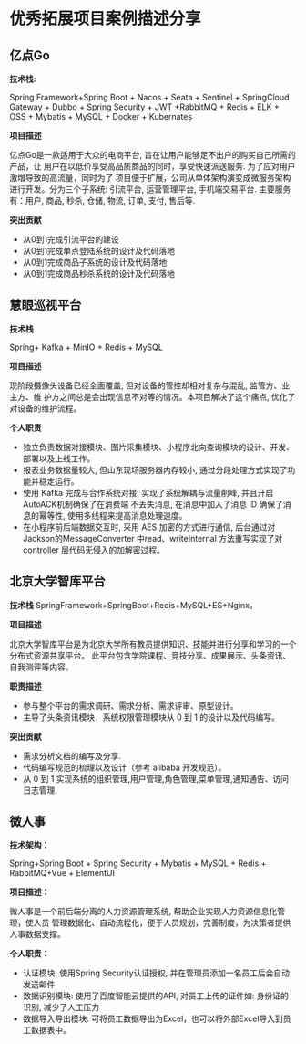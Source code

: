 # 优秀拓展项目案例描述分享

## 亿点Go

**技术栈:**

Spring Framework+Spring Boot + Nacos + Seata + Sentinel + SpringCloud Gateway +
Dubbo + Spring Security + JWT +RabbitMQ + Redis + ELK + OSS + Mybatis + MySQL + 
Docker + Kubernates

**项目描述**

亿点Go是一款适用于大众的电商平台, 旨在让用户能够足不出户的购买自己所需的产品，让
用户在以低价享受高品质商品的同时，享受快速派送服务. 为了应对用户激增导致的高流量，同时为了
项目便于扩展，公司从单体架构演变成微服务架构进行开发。分为三个子系统: 引流平台, 运营管理平台,
手机端交易平台. 主要服务有：用户, 商品, 秒杀, 仓储, 物流, 订单, 支付, 售后等.

**突出贡献**

* 从0到1完成引流平台的建设
* 从0到1完成单点登陆系统的设计及代码落地
* 从0到1完成商品子系统的设计及代码落地
* 从0到1完成商品秒杀系统的设计及代码落地

## 慧眼巡视平台

**技术栈**

Spring+ Kafka + MinIO + Redis + MySQL

**项目描述**

现阶段摄像头设备已经全面覆盖, 但对设备的管控却相对复杂与混乱, 监管方、业主方、维
护方之间总是会出现信息不对等的情况。本项目解决了这个痛点, 优化了对设备的维护流程。

**个人职责**

* 独立负责数据对接模块、图片采集模块、小程序北向查询模块的设计、开发、部署以及上线工作。
* 报表业务数据量较大, 但山东现场服务器内存较小, 通过分段处理方式实现了功能并稳定运行。
* 使用 Kafka 完成与合作系统对接, 实现了系统解耦与流量削峰, 并且开启AutoACK机制确保了在消费端
  不丢失消息, 在消息中加入了消息 ID 确保了消息的幂等性, 使用多线程来提高消息处理速度。
* 在小程序前后端数据交互时, 采用 AES 加密的方式进行通信, 后台通过对Jackson的MessageConverter
  中read、writeInternal 方法重写实现了对 controller 层代码无侵入的加解密过程。


## 北京大学智库平台

**技术栈**
SpringFramework+SpringBoot+Redis+MySQL+ES+Nginx。

**项目描述**

北京大学智库平台是为北京大学所有教员提供知识、技能并进行分享和学习的一个分布式资源共享平台。
此平台包含学院课程、竞技分享、成果展示、头条资讯、自我测评等内容。

**职责描述**

* 参与整个平台的需求调研、需求分析、需求评审、原型设计。
* 主导了头条资讯模块，系统权限管理模块从 0 到 1 的设计以及代码编写。

**突出贡献**

* 需求分析文档的编写及分享.
* 代码编写规范的梳理以及设计（参考 alibaba 开发规范）。
* 从 0 到 1 实现系统的组织管理,用户管理,角色管理,菜单管理,通知通告、访问日志管理.



## 微人事

**技术架构：**

Spring+Spring Boot + Spring Security + Mybatis + MySQL + Redis + RabbitMQ+Vue + ElementUI

**项目描述：**

微人事是一个前后端分离的人力资源管理系统, 帮助企业实现人力资源信息化管理，使人员
管理数据化、自动流程化，便于人员规划，完善制度，为决策者提供人事数据支撑。

**个人职责：**

* 认证模块: 使用Spring Security认证授权, 并在管理员添加一名员工后会自动发送邮件
* 数据识别模块: 使用了百度智能云提供的API, 对员工上传的证件如: 身份证的识别, 减少了人工压力
* 数据导入导出模块: 可将员工数据导出为Excel，也可以将外部Excel导入到员工数据表中。